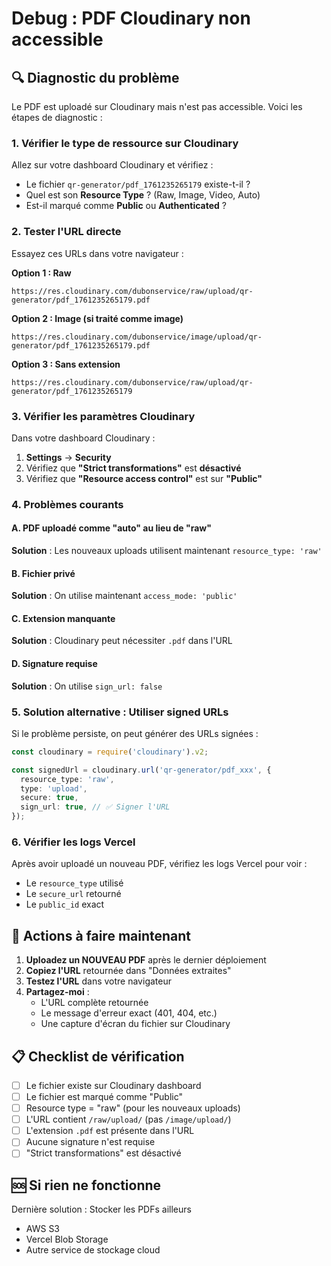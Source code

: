 # Debug : PDF Cloudinary non accessible

## 🔍 Diagnostic du problème

Le PDF est uploadé sur Cloudinary mais n'est pas accessible. Voici les étapes de diagnostic :

### 1. Vérifier le type de ressource sur Cloudinary

Allez sur votre dashboard Cloudinary et vérifiez :
- Le fichier `qr-generator/pdf_1761235265179` existe-t-il ?
- Quel est son **Resource Type** ? (Raw, Image, Video, Auto)
- Est-il marqué comme **Public** ou **Authenticated** ?

### 2. Tester l'URL directe

Essayez ces URLs dans votre navigateur :

**Option 1 : Raw**
```
https://res.cloudinary.com/dubonservice/raw/upload/qr-generator/pdf_1761235265179.pdf
```

**Option 2 : Image (si traité comme image)**
```
https://res.cloudinary.com/dubonservice/image/upload/qr-generator/pdf_1761235265179.pdf
```

**Option 3 : Sans extension**
```
https://res.cloudinary.com/dubonservice/raw/upload/qr-generator/pdf_1761235265179
```

### 3. Vérifier les paramètres Cloudinary

Dans votre dashboard Cloudinary :
1. **Settings** → **Security**
2. Vérifiez que **"Strict transformations"** est **désactivé**
3. Vérifiez que **"Resource access control"** est sur **"Public"**

### 4. Problèmes courants

#### A. PDF uploadé comme "auto" au lieu de "raw"
**Solution** : Les nouveaux uploads utilisent maintenant `resource_type: 'raw'`

#### B. Fichier privé
**Solution** : On utilise maintenant `access_mode: 'public'`

#### C. Extension manquante
**Solution** : Cloudinary peut nécessiter `.pdf` dans l'URL

#### D. Signature requise
**Solution** : On utilise `sign_url: false`

### 5. Solution alternative : Utiliser signed URLs

Si le problème persiste, on peut générer des URLs signées :

```typescript
const cloudinary = require('cloudinary').v2;

const signedUrl = cloudinary.url('qr-generator/pdf_xxx', {
  resource_type: 'raw',
  type: 'upload',
  secure: true,
  sign_url: true, // ✅ Signer l'URL
});
```

### 6. Vérifier les logs Vercel

Après avoir uploadé un nouveau PDF, vérifiez les logs Vercel pour voir :
- Le `resource_type` utilisé
- Le `secure_url` retourné
- Le `public_id` exact

## 🔧 Actions à faire maintenant

1. **Uploadez un NOUVEAU PDF** après le dernier déploiement
2. **Copiez l'URL** retournée dans "Données extraites"
3. **Testez l'URL** dans votre navigateur
4. **Partagez-moi** :
   - L'URL complète retournée
   - Le message d'erreur exact (401, 404, etc.)
   - Une capture d'écran du fichier sur Cloudinary

## 📋 Checklist de vérification

- [ ] Le fichier existe sur Cloudinary dashboard
- [ ] Le fichier est marqué comme "Public"
- [ ] Resource type = "raw" (pour les nouveaux uploads)
- [ ] L'URL contient `/raw/upload/` (pas `/image/upload/`)
- [ ] L'extension `.pdf` est présente dans l'URL
- [ ] Aucune signature n'est requise
- [ ] "Strict transformations" est désactivé

## 🆘 Si rien ne fonctionne

Dernière solution : Stocker les PDFs ailleurs
- AWS S3
- Vercel Blob Storage
- Autre service de stockage cloud

